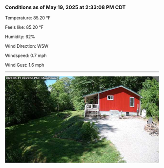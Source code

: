 ### Conditions as of May 19, 2025 at 2:33:08 PM CDT 

Temperature: 85.20 &deg;F

Feels like: 85.20 &deg;F

Humidity: 62%

Wind Direction: WSW

Windspeed: 0.7 mph

Wind Gust: 1.6 mph

---

<img src="./images/latest.jpeg"/>

